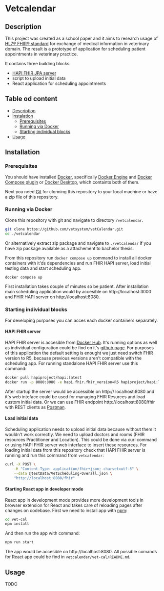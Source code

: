 # Vetcalendar

## Description

This project was created as a school paper and it aims to research usage of [HL7® FHIR® standard](https://www.hl7.org/fhir/) for exchange of medical information in veterinary domain. The result is a prototype of application for scheduling patient appointments in veterinary practice.

It contains three building blocks:

- [HAPI FHIR JPA server](https://github.com/hapifhir/hapi-fhir-jpaserver-starter)
- script to upload initial data
- React application for scheduling appointments

## Table od content

- [Description](#description)
- [Instalation](#installation)
  - [Prerequisites](#prerequisites)
  - [Running via Docker](#running-via-docker)
  - [Starting individual blocks](#starting-individual-blocks)
- [Usage](#usage)

## Installation

### Prerequisites

You should have installed [Docker](https://www.docker.com/), specifically [Docker Engine](https://docs.docker.com/engine/install/) and [Docker Compose plugin](https://docs.docker.com/compose/install/) or [Docker Desktop](https://www.docker.com/products/docker-desktop/), which containts both of them.

Next you need [Git](https://git-scm.com/) for clonning this repository to your local machine or have a zip file of this repository.

### Running via Docker

Clone this repository with git and navigate to directory `/vetcalendar`.

```bash
git clone https://github.com/vetsystem/vetCalendar.git
cd ./vetcalendar
```

Or alternatively extract zip package and navigate to `./vetcalendar` if you have zip package available as a attachement to bachelor thesis.

From this repository run `docker compose up` command to install all docker containers with it'ds dependencies and run FHIR HAPI server, load initial testing data and start scheduling app.

```bash
docker compose up
```

First installation takes couple of minutes so be patient. After installation main scheduling application would by accesible on http://localhost:3000 and FHIR HAPI server on http://localhost:8080.

### Starting individual blocks

For developing purposes you can acces each docker containers separately.

#### HAPI FHIR server

HAPI FHIR server is accesible from [Docker Hub](https://hub.docker.com/r/hapiproject/hapi). It's running options as well as individual configuration could be find on it's [github page](https://github.com/hapifhir/hapi-fhir-jpaserver-starter). For purposes of this application the default setting is enought we just need switch FHIR version to R5, because previous versions aren't compatible with the scheduling app. For running standalone HAPI FHIR server use this command:

```bash
docker pull hapiproject/hapi:latest
docker run -p 8080:8080 -e hapi.fhir.fhir_version=R5 hapiproject/hapi:latest
```

After startup the server would be accessible on http:// localhost:8080 and it's web inteface could be used for managing FHIR Resurces and load custom initial data. Or we can use FHIR endpoint http://localhost:8080/fhir with REST clients as [Postman](https://www.postman.com/).

#### Load initial data

Scheduling application needs to upload initial data because without them it wouldn't work correctly. We need to upload doctors and rooms (FHIR resources Practitioner and Location). This could be done via curl command or using HAPI FHIR server web interface to insert these resources. For loading initial data from this repository check that HAPI FHIR server is running and run this command from `vetcalendar`:

```bash
curl -X POST \
    -H "Content-Type: application/fhir+json; charset=utf-8" \
    --data @testData/VetScheduling-Overall.json \
    "http://localhost:8080/fhir"
```

#### Starting React app in developer mode

React app in development mode provides more development tools in browser extension for React and takes care of reloading pages after changes on codebase. First we need to install app with [npm](https://docs.npmjs.com/downloading-and-installing-node-js-and-npm):

```bash
cd vet-cal
npm install
```

And then run the app with command:

```bash
npm run start
```

The app would be accesible on http://localhost:8080. All possible comands for React app could be find in `vetcalendar/vet-cal/README.md`.

## Usage

TODO
